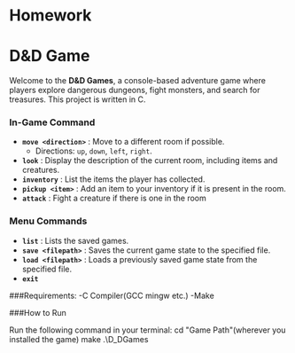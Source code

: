 # Homework
# D&D Game

Welcome to the **D&D Games**, a console-based adventure game where players explore dangerous dungeons, fight monsters, and search for treasures. This project is written in C.



### In-Game Command

- **`move <direction>`** : Move to a different room if possible.  
   - Directions: `up`, `down`, `left`, `right`.  
- **`look`** : Display the description of the current room, including items and creatures.  
- **`inventory`** : List the items the player has collected.  
- **`pickup <item>`** : Add an item to your inventory if it is present in the room.  
- **`attack`** : Fight a creature if there is one in the room

### Menu Commands 

- **`list`** : Lists the saved games.  
- **`save <filepath>`** : Saves the current game state to the specified file.  
- **`load <filepath>`** : Loads a previously saved game state from the specified file.
- **`exit`** 















###Requirements:
-C Compiler(GCC mingw etc.)
-Make 

###How to Run

Run the following command in your terminal:
cd "Game Path"(wherever you installed the game)
make
.\D_DGames

